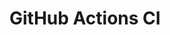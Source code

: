 # GitHub Actions CI

















































































































































































































































































































































































































































































































































































































































































































































































































































































































































































































































































































































































































































































































































































































































































































































































































































































































































































































































































































































































































































































































































































































































































































































































































































